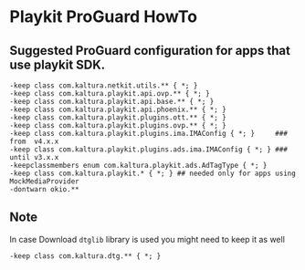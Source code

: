 
# Playkit ProGuard HowTo

## Suggested ProGuard configuration for apps that use playkit SDK.
```
-keep class com.kaltura.netkit.utils.** { *; }
-keep class com.kaltura.playkit.api.ovp.** { *; }
-keep class com.kaltura.playkit.api.base.** { *; }
-keep class com.kaltura.playkit.api.phoenix.** { *; }
-keep class com.kaltura.playkit.plugins.ott.** { *; }
-keep class com.kaltura.playkit.plugins.ovp.** { *; }
-keep class com.kaltura.playkit.plugins.ima.IMAConfig { *; }     ### from  v4.x.x
-keep class com.kaltura.playkit.plugins.ads.ima.IMAConfig { *; } ### until v3.x.x
-keepclassmembers enum com.kaltura.playkit.ads.AdTagType { *; } 
-keep class com.kaltura.playkit.* { *; } ## needed only for apps using MockMediaProvider
-dontwarn okio.**
```

## Note

In case Download `dtglib` library is used you might need to keep it as well

```
-keep class com.kaltura.dtg.** { *; }
```
